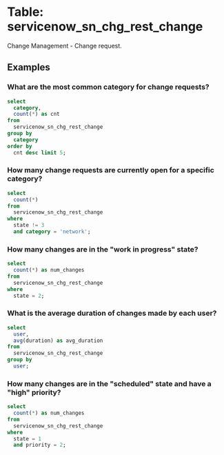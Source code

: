 # Table: servicenow_sn_chg_rest_change

Change Management - Change request.

## Examples

### What are the most common category for change requests?

```sql
select
  category,
  count(*) as cnt 
from
  servicenow_sn_chg_rest_change 
group by
  category 
order by
  cnt desc limit 5;
```

### How many change requests are currently open for a specific category?

```sql
select
  count(*) 
from
  servicenow_sn_chg_rest_change 
where
  state != 3 
  and category = 'network';
```

### How many changes are in the "work in progress" state?

```sql
select
  count(*) as num_changes 
from
  servicenow_sn_chg_rest_change 
where
  state = 2;
```

### What is the average duration of changes made by each user?

```sql
select
  user,
  avg(duration) as avg_duration 
from
  servicenow_sn_chg_rest_change 
group by
  user;
```

### How many changes are in the "scheduled" state and have a "high" priority?

```sql
select
  count(*) as num_changes 
from
  servicenow_sn_chg_rest_change 
where
  state = 1 
  and priority = 2;
```
